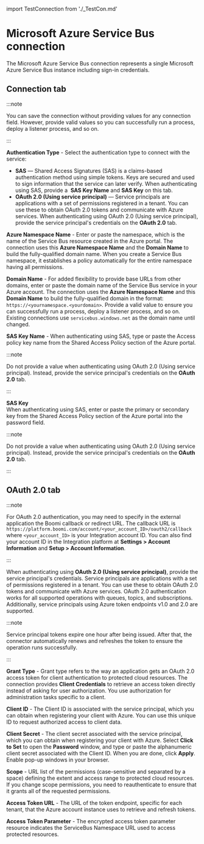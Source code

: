 import TestConnection from './_TestCon.md'

# Microsoft Azure Service Bus connection 

<head>
  <meta name="guidename" content="Integration"/>
  <meta name="context" content="GUID-d9f97998-6dca-4ede-bda9-872f4f674a86"/>
</head>


The Microsoft Azure Service Bus connection represents a single Microsoft Azure Service Bus instance including sign-in credentials.

## Connection tab

:::note

You can save the connection without providing values for any connection field. However, provide valid values so you can successfully run a process, deploy a listener process, and so on.

:::

**Authentication Type** - 
 Select the authentication type to connect with the service:

-   **SAS** — Shared Access Signatures \(SAS\) is a claims-based authentication method using simple tokens. Keys are secured and used to sign information that the service can later verify. When authenticating using SAS, provide a  **SAS Key Name** and **SAS Key** on this tab.
 -   **OAuth 2.0 \(Using service principal\)** — Service principals are applications with a set of permissions registered in a tenant. You can use these to obtain OAuth 2.0 tokens and communicate with Azure services. When authenticating using OAuth 2.0 \(Using service principal\), provide the service principal's credentials on the **OAuth 2.0** tab.
  
**Azure Namespace Name** - 
 Enter or paste the namespace, which is the name of the Service Bus resource created in the Azure portal. The connection uses this **Azure Namespace Name** and the **Domain Name** to build the fully-qualified domain name. When you create a Service Bus namespace, it establishes a policy automatically for the entire namespace having all permissions.

**Domain Name** - 
 For added flexibility to provide base URLs from other domains, enter or paste the domain name of the Service Bus service in your Azure account. The connection uses the **Azure Namespace Name** and this **Domain Name** to build the fully-qualified domain in the format: `https://<yournamespace.<yourdomain>`. Provide a valid value to ensure you can successfully run a process, deploy a listener process, and so on. Existing connections use `servicebus.windows.net` as the domain name until changed.

**SAS Key Name** - 
 When authenticating using SAS, type or paste the Access policy key name from the Shared Access Policy section of the Azure portal.

:::note

Do not provide a value when authenticating using OAuth 2.0 \(Using service principal\). Instead, provide the service principal's credentials on the **OAuth 2.0** tab.

:::

**SAS Key**   
 When authenticating using SAS, enter or paste the primary or secondary key from the Shared Access Policy section of the Azure portal into the password field.

:::note

Do not provide a value when authenticating using OAuth 2.0 \(Using service principal\). Instead, provide the service principal's credentials on the **OAuth 2.0** tab.

:::

## **OAuth 2.0** tab

:::note

For OAuth 2.0 authentication, you may need to specify in the external application the Boomi callback or redirect URL. The callback URL is `https://platform.boomi.com/account/<your_account_ID>/oauth2/callback` where `<your_account_ID>` is your Integration account ID. You can also find your account ID in the Integration platform at **Settings > Account Information** and **Setup > Account Information**.

::: 

When authenticating using **OAuth 2.0 \(Using service principal\)**, provide the service principal's credentials. Service principals are applications with a set of permissions registered in a tenant. You can use these to obtain OAuth 2.0 tokens and communicate with Azure services. OAuth 2.0 authentication works for all supported operations with queues, topics, and subscriptions. Additionally, service principals using Azure token endpoints v1.0 and 2.0 are supported.

:::note

Service principal tokens expire one hour after being issued. After that, the connector automatically renews and refreshes the token to ensure the operation runs successfully.

:::

**Grant Type** - 
 Grant type refers to the way an application gets an OAuth 2.0 access token for client authentication to protected cloud resources. The connection provides **Client Credentials** to retrieve an access token directly instead of asking for user authorization. You use authorization for administration tasks specific to a client.

**Client ID** - 
  The Client ID is associated with the service principal, which you can obtain when registering your client with Azure. You can use this unique ID to request authorized access to client data.

**Client Secret** - 
 The client secret associated with the service principal, which you can obtain when registering your client with Azure. Select **Click to Set** to open the **Password** window, and type or paste the alphanumeric client secret associated with the Client ID. When you are done, click **Apply**. Enable pop-up windows in your browser.

**Scope** - 
 URL list of the permissions \(case-sensitive and separated by a space\) defining the extent and access range to protected cloud resources. If you change scope permissions, you need to reauthenticate to ensure that it grants all of the requested permissions.

**Access Token URL** - 
  The URL of the token endpoint, specific for each tenant, that the Azure account instance uses to retrieve and refresh tokens.

**Access Token Parameter** - 
  The encrypted access token parameter resource indicates the ServiceBus Namespace URL used to access protected resources.

<TestConnection />
